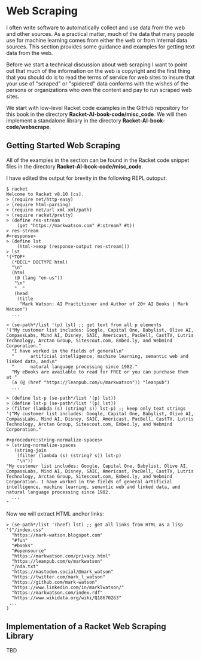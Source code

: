 # Web Scraping

I often write software to automatically collect and use data from the web and other sources. As a practical matter, much of the data that many people use for machine learning comes from either the web or from internal data sources. This section provides some guidance and examples for getting text data from the web.

Before we start a technical discussion about web scraping I want to point out that much of the information on the web is copyright and the first thing that you should do is to read the terms of service for web sites to insure that your use of "scraped" or "spidered" data conforms with the wishes of the persons or organizations who own the content and pay to run scraped web sites.

We start with low-level Racket code examples in the GitHub repository for this book in the directory **Racket-AI-book-code/misc_code**. We will then implement a standalone library in the directory **Racket-AI-book-code/webscrape**.

## Getting Started Web Scraping

All of the examples in the section can be found in the Racket code snippet files in the directory **Racket-AI-book-code/misc_code**.

I have edited the output for brevity in the following REPL outoput:

```racket
$ racket
Welcome to Racket v8.10 [cs].
> (require net/http-easy)
> (require html-parsing)
> (require net/url xml xml/path)
> (require racket/pretty)
> (define res-stream
    (get "https://markwatson.com" #:stream? #t))
> res-stream
#<response>
> (define lst
    (html->xexp (response-output res-stream)))
> lst
'(*TOP*
  (*DECL* DOCTYPE html)
  "\n"
  (html
   (@ (lang "en-us"))
   "\n"
   "  "
   (head
    (title
     "Mark Watson: AI Practitioner and Author of 20+ AI Books | Mark Watson")
  ...
```


```racket
> (se-path*/list '(p) lst) ;; get text from all p elements
'("My customer list includes: Google, Capital One, Babylist, Olive AI, CompassLabs, Mind AI, Disney, SAIC, Americast, PacBell, CastTV, Lutris Technology, Arctan Group, Sitescout.com, Embed.ly, and Webmind Corporation."
  "I have worked in the fields of general\n"
  "      artificial intelligence, machine learning, semantic web and linked data, and\n"
  "      natural language processing since 1982."
  "My eBooks are available to read for FREE or you can purchase them at "
  (a (@ (href "https://leanpub.com/u/markwatson")) "leanpub")
  ...
```


```racket
> (define lst-p (se-path*/list '(p) lst))
> (define lst-p (se-path*/list '(p) lst))
> (filter (lambda (s) (string? s)) lst-p) ;; keep only text strings
'("My customer list includes: Google, Capital One, Babylist, Olive AI, CompassLabs, Mind AI, Disney, SAIC, Americast, PacBell, CastTV, Lutris Technology, Arctan Group, Sitescout.com, Embed.ly, and Webmind Corporation."
```


```racket
#<procedure:string-normalize-spaces>
> (string-normalize-spaces
   (string-join
    (filter (lambda (s) (string? s)) lst-p)
    "\n"))
"My customer list includes: Google, Capital One, Babylist, Olive AI, CompassLabs, Mind AI, Disney, SAIC, Americast, PacBell, CastTV, Lutris Technology, Arctan Group, Sitescout.com, Embed.ly, and Webmind Corporation. I have worked in the fields of general artificial intelligence, machine learning, semantic web and linked data, and natural language processing since 1982.
  ...
"
```

Now we will extract HTML anchor links:

```racket
> (se-path*/list '(href) lst) ;; get all links from HTML as a lisp
'("/index.css"
  "https://mark-watson.blogspot.com"
  "#fun"
  "#books"
  "#opensource"
  "https://markwatson.com/privacy.html"
  "https://leanpub.com/u/markwatson"
  "/nda.txt"
  "https://mastodon.social/@mark_watson"
  "https://twitter.com/mark_l_watson"
  "https://github.com/mark-watson"
  "https://www.linkedin.com/in/marklwatson/"
  "https://markwatson.com/index.rdf"
  "https://www.wikidata.org/wiki/Q18670263"
 ...
)
```

## Implementation of a Racket Web Scraping Library

TBD
